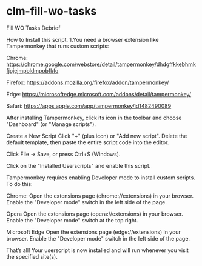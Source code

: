 # clm-fill-wo-tasks
Fill WO Tasks Debrief

How to Install this script.
1.You need a browser extension like Tampermonkey that runs custom scripts:

Chrome: https://chrome.google.com/webstore/detail/tampermonkey/dhdgffkkebhmkfjojejmpbldmpobfkfo 

Firefox: https://addons.mozilla.org/firefox/addon/tampermonkey/ 

Edge: https://microsoftedge.microsoft.com/addons/detail/tampermonkey/ 

Safari: https://apps.apple.com/app/tampermonkey/id1482490089

After installing Tampermonkey, click its icon in the toolbar and choose "Dashboard" (or "Manage scripts").

Create a New Script Click "+" (plus icon) or "Add new script". Delete the default template, then paste the entire script code into the editor.

Click File → Save, or press Ctrl+S (Windows).

Click on the "Installed Userscripts" and enable this script.

Tampermonkey requires enabling Developer mode to install custom scripts. To do this:

Chrome:
Open the extensions page (chrome://extensions) in your browser. Enable the "Developer mode" switch in the left side of the page.

Opera
Open the extensions page (opera://extensions) in your browser. Enable the "Developer mode" switch at the top right.

Microsoft Edge
Open the extensions page (edge://extensions) in your browser. Enable the "Developer mode" switch in the left side of the page.

That’s all! Your userscript is now installed and will run whenever you visit the specified site(s).
